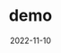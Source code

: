 ---
title: "demo"
date: "2022-11-10"
categories:
    - "Go"
tags:
    - "Go"
toc: true
indent: false
original: true
draft: true
---